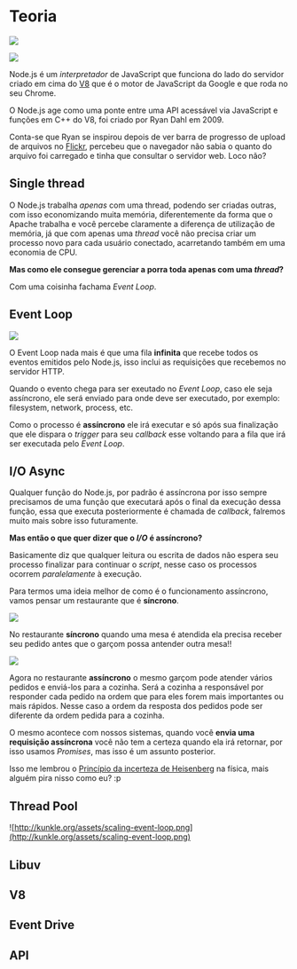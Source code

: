 # Teoria

![](http://2.bp.blogspot.com/-Wk3CjzUfsug/VVH5I-3mrkI/AAAAAAAAARk/xFNZzbmQUFk/s1600/loop2.png)

![](http://image.slidesharecdn.com/nodejsexplained-130219213912-phpapp02/95/nodejs-explained-13-638.jpg?cb=1386103418)


Node.js é um *interpretador* de JavaScript que funciona do lado do servidor criado em cima do [V8](https://developers.google.com/v8/) que é o motor de JavaScript da Google e que roda no seu Chrome. 

O Node.js age como uma ponte entre uma API acessável via JavaScript e funções em C++ do V8, foi criado por Ryan Dahl em 2009.

Conta-se que Ryan se inspirou depois de ver barra de progresso de upload de arquivos no [Flickr](https://www.flickr.com/), percebeu que o navegador não sabia o quanto do arquivo foi carregado e tinha que consultar o servidor web. Loco não?

## Single thread

O Node.js trabalha *apenas* com uma thread, podendo ser criadas outras, com isso economizando muita memória, diferentemente da forma que o Apache trabalha e você percebe claramente a diferença de utilização de memória, já que com apenas uma *thread* você não precisa criar um processo novo para cada usuário conectado, acarretando também em uma economia de CPU.

**Mas como ele consegue gerenciar a porra toda apenas com uma *thread*?**

Com uma coisinha fachama *Event Loop*.

## Event Loop

![](http://softwareengineeringdaily.com/wp-content/uploads/2015/07/event-loop.jpg)

O Event Loop nada mais é que uma fila **infinita** que recebe todos os eventos emitidos pelo Node.js, isso inclui as requisições que recebemos no servidor HTTP.

Quando o evento chega para ser exeutado no *Event Loop*, caso ele seja assíncrono, ele será enviado para onde deve ser executado, por exemplo: filesystem, network, process, etc.

Como o processo é **assíncrono** ele irá executar e só após sua finalização que ele dispara o *trigger* para seu *callback* esse voltando para a fila que irá ser executada pelo *Event Loop*.

## I/O Async

Qualquer função do Node.js, por padrão é assíncrona por isso sempre precisamos de uma função que executará após o final da execução dessa função, essa que executa posteriormente é chamada de *callback*, falremos muito mais sobre isso futuramente.

**Mas então o que quer dizer que o *I/O* é assíncrono?**

Basicamente diz que qualquer leitura ou escrita de dados não espera seu processo finalizar para continuar o *script*, nesse caso os processos ocorrem *paralelamente* à execução.

Para termos uma ideia melhor de como é o funcionamento assíncrono, vamos pensar um restaurante que é **síncrono**.

![](http://4.bp.blogspot.com/-eXQNL7LvhVs/ULZzMEyKxaI/AAAAAAAAAFk/GlqXs6tBw9g/s1600/img3.jpg)

No restaurante **síncrono** quando uma mesa é atendida ela precisa receber seu pedido antes que o garçom possa antender outra mesa!!

![](http://4.bp.blogspot.com/-NKB6IU5aisI/ULZzTGe-m7I/AAAAAAAAAF8/mK3IWFoEdZ8/s1600/img5.jpg)

Agora no restaurante **assíncrono** o mesmo garçom pode atender vários pedidos e enviá-los para a cozinha. Será a cozinha a responsável por responder cada pedido na ordem que para eles forem mais importantes ou mais rápidos. Nesse caso a ordem da resposta dos pedidos pode ser diferente da ordem pedida para a cozinha. 

O mesmo acontece com nossos sistemas, quando você **envia uma requisição assíncrona** você não tem a certeza quando ela irá retornar, por isso usamos *Promises*, mas isso é um assunto posterior.

Isso me lembrou o [Princípio da incerteza de Heisenberg](https://pt.wikipedia.org/wiki/Princ%C3%ADpio_da_incerteza_de_Heisenberg) na física, mais alguém pira nisso como eu? :p


## Thread Pool

![http://kunkle.org/assets/scaling-event-loop.png](http://kunkle.org/assets/scaling-event-loop.png)

## Libuv

## V8

## Event Drive

## API
